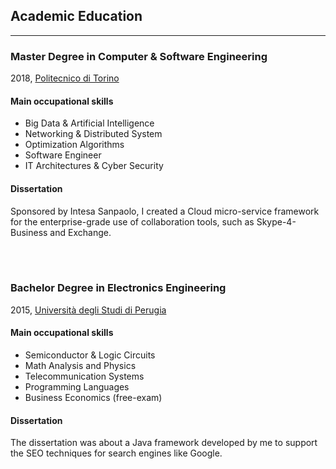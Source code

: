 ## Academic Education

<hr class="border-light my-4" />

### Master Degree in Computer & Software Engineering

2018, <a href="https://www.polito.it/en/" target="_blank" rel="nofollow noopener noreferrer">Politecnico di Torino<a/>

#### Main occupational skills

- Big Data & Artificial Intelligence
- Networking & Distributed System
- Optimization Algorithms
- Software Engineer
- IT Architectures & Cyber Security

#### Dissertation

Sponsored by Intesa Sanpaolo, I created a Cloud micro-service framework for the enterprise-grade use of collaboration tools, such as Skype-4-Business and Exchange.

<br><br>

### Bachelor Degree in Electronics Engineering

2015, <a href="https://www.ing.unipg.it/en/" target="_blank" rel="nofollow noopener noreferrer">Università degli Studi di Perugia<a/>

#### Main occupational skills

- Semiconductor & Logic Circuits
- Math Analysis and Physics
- Telecommunication Systems
- Programming Languages
- Business Economics (free-exam)

#### Dissertation

The dissertation was about a Java framework developed by me to support the SEO techniques for search engines like Google.

<br><br>